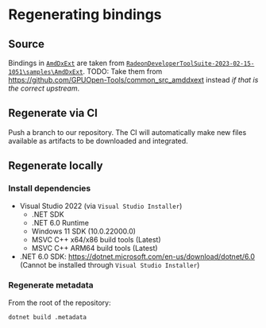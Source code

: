 # Regenerating bindings

## Source

Bindings in [`AmdDxExt`](.metadata/AmdDxExt/) are taken from [`RadeonDeveloperToolSuite-2023-02-15-1051\samples\AmdDxExt`](https://gpuopen.com/introducing-radeon-developer-tool-suite/).
TODO: Take them from https://github.com/GPUOpen-Tools/common_src_amddxext instead _if that is the correct upstream_.

## Regenerate via CI

Push a branch to our repository. The CI will automatically make new files available as artifacts to be downloaded and integrated.

## Regenerate locally

### Install dependencies

- Visual Studio 2022 (via `Visual Studio Installer`)
  - .NET SDK
  - .NET 6.0 Runtime
  - Windows 11 SDK (10.0.22000.0)
  - MSVC C++ x64/x86 build tools (Latest)
  - MSVC C++ ARM64 build tools (Latest)
- .NET 6.0 SDK: <https://dotnet.microsoft.com/en-us/download/dotnet/6.0>
  (Cannot be installed through `Visual Studio Installer`)

### Regenerate metadata

From the root of the repository:

```sh
dotnet build .metadata
```
